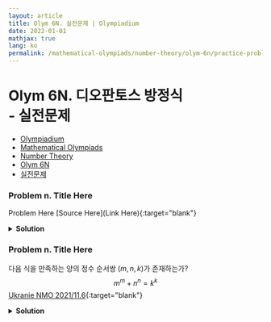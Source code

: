 ```yaml
---
layout: article
title: Olym 6N. 실전문제 | Olympiadium
date: 2022-01-01
mathjax: true
lang: ko
permalink: /mathematical-olympiads/number-theory/olym-6n/practice-problems/
---
```

# Olym 6N. 디오판토스 방정식 <br> <ssup> - 실전문제</ssup>

<ul class="breadcrumb">
	<li><a href="{{ site.homeurl }}">Olympiadium</a></li> 
	<li><a href="{{ site.homeurl }}mathematical-olympiads/">Mathematical Olympiads</a></li> 
	<li><a href="{{ site.homeurl }}mathematical-olympiads/number-theory/">Number Theory</a></li> 
	<li><a href="{{ site.homeurl }}mathematical-olympiads/number-theory/olym-6n/">Olym 6N</a></li> 
	<li><a href="{{ site.homeurl }}mathematical-olympiads/number-theory/olym-6n/practice-problems/">실전문제</a></li>
</ul>

### Problem n. Title Here
<blueboard> Problem Here </blueboard>
[Source Here](Link Here){:target="blank"}
<pinkborder><details>
<summary><b>Solution</b></summary>
Solution Here. 
</details></pinkborder>

### Problem n. Title Here
<blueboard> 다음 식을 만족하는 양의 정수 순서쌍 $(m, n, k)$가 존재하는가? $$m^m+n^n=k^k$$ </blueboard>
[Ukranie NMO 2021/11.6](https://artofproblemsolving.com/community/c6h2515243p21309148){:target="blank"}
<pinkborder><details>
<summary><b>Solution</b></summary>
Solution Here. 
</details></pinkborder>
